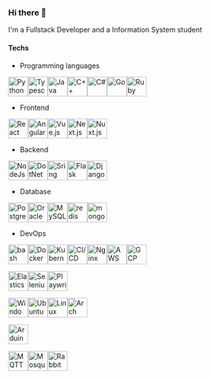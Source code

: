 ### Hi there 👋
I'm a  Fullstack Developer and a Information System student

#### Techs
 * Programming languages
 
<img src="https://cdn.jsdelivr.net/gh/devicons/devicon/icons/python/python-original-wordmark.svg"  width="40" height="40"  alt="Python"/><img src="https://cdn.jsdelivr.net/gh/devicons/devicon/icons/typescript/typescript-original.svg" width="40" height="40" alt="Typescript" /><img src="https://raw.githubusercontent.com/marwin1991/profile-technology-icons/refs/heads/main/icons/java.png" width="40" height="40" alt="Java" /><img src="https://raw.githubusercontent.com/marwin1991/profile-technology-icons/refs/heads/main/icons/c++.png" width="40" height="40" alt="C++" /><img src="https://raw.githubusercontent.com/marwin1991/profile-technology-icons/refs/heads/main/icons/c%23.png" width="40" height="40" alt="C#" /><img src="https://raw.githubusercontent.com/marwin1991/profile-technology-icons/refs/heads/main/icons/go.png" width="40" height="40" alt="Go" /><img src="https://raw.githubusercontent.com/marwin1991/profile-technology-icons/refs/heads/main/icons/ruby.png" width="40" height="40" alt="Ruby" /> 


 
 * Frontend
   
<img src="https://cdn.jsdelivr.net/gh/devicons/devicon/icons/react/react-original-wordmark.svg"  width="40" height="40" alt="React" /><img src="https://cdn.jsdelivr.net/gh/devicons/devicon/icons/angularjs/angularjs-original.svg" width="40" height="40" alt="Angular" /><img src="https://raw.githubusercontent.com/marwin1991/profile-technology-icons/refs/heads/main/icons/vue_js.png"  width="40" height="40" alt="Vue.js" /><img src="https://raw.githubusercontent.com/marwin1991/profile-technology-icons/refs/heads/main/icons/next_js.png"  width="40" height="40" alt="Next.js" /><img src="https://raw.githubusercontent.com/marwin1991/profile-technology-icons/refs/heads/main/icons/nuxt_js.png"  width="40" height="40" alt="Nuxt.js" />

 * Backend
   
<img src="https://cdn.jsdelivr.net/gh/devicons/devicon/icons/nodejs/nodejs-original-wordmark.svg" width="40" height="40" alt="NodeJs"/><img src="https://cdn.jsdelivr.net/gh/devicons/devicon/icons/dotnetcore/dotnetcore-original.svg"  width="40" height="40" alt="DotNet" /><img src="https://raw.githubusercontent.com/marwin1991/profile-technology-icons/refs/heads/main/icons/spring_boot.png" width="40" height="40" alt="Sring Boot" /><img src="https://raw.githubusercontent.com/marwin1991/profile-technology-icons/refs/heads/main/icons/flask.png"  width="40" height="40" alt="Flask" /><img src="https://raw.githubusercontent.com/marwin1991/profile-technology-icons/refs/heads/main/icons/django.png"  width="40" height="40" alt="Django" />

 * Database
   
<img src="https://raw.githubusercontent.com/marwin1991/profile-technology-icons/refs/heads/main/icons/postgresql.png"  width="40" height="40" alt="PostgreSQL" /><img src="https://raw.githubusercontent.com/marwin1991/profile-technology-icons/refs/heads/main/icons/oracle.png"  width="40" height="40" alt="Oracle" /><img src="https://raw.githubusercontent.com/marwin1991/profile-technology-icons/refs/heads/main/icons/mysql.png"  width="40" height="40" alt="MySQL" /><img src="https://raw.githubusercontent.com/marwin1991/profile-technology-icons/refs/heads/main/icons/redis.png"  width="40" height="40" alt="redis" /><img src="https://raw.githubusercontent.com/marwin1991/profile-technology-icons/refs/heads/main/icons/mongodb.png"  width="40" height="40" alt="mongoDB" />

 * DevOps
   
<img src="https://raw.githubusercontent.com/marwin1991/profile-technology-icons/refs/heads/main/icons/bash.png"  width="40" height="40" alt="bash" /><img src="https://raw.githubusercontent.com/marwin1991/profile-technology-icons/refs/heads/main/icons/docker.png"  width="40" height="40" alt="Docker" /><img src="https://raw.githubusercontent.com/marwin1991/profile-technology-icons/refs/heads/main/icons/kubernetes.png"  width="40" height="40" alt="Kubernetes" /><img src="https://raw.githubusercontent.com/marwin1991/profile-technology-icons/refs/heads/main/icons/ci_cd.png"  width="40" height="40" alt="CI/CD" /><img src="https://raw.githubusercontent.com/marwin1991/profile-technology-icons/refs/heads/main/icons/nginx.png"  width="40" height="40" alt="Nginx" /><img src="https://raw.githubusercontent.com/marwin1991/profile-technology-icons/refs/heads/main/icons/aws.png"  width="40" height="40" alt="AWS" /><img src="https://raw.githubusercontent.com/marwin1991/profile-technology-icons/refs/heads/main/icons/gcp.png"  width="40" height="40" alt="GCP" />

<img src="https://raw.githubusercontent.com/marwin1991/profile-technology-icons/refs/heads/main/icons/elasticsearch.png"  width="40" height="40" alt="Elasticsearch" /><img src="https://raw.githubusercontent.com/marwin1991/profile-technology-icons/refs/heads/main/icons/selenium.png"  width="40" height="40" alt="Selenium" /><img src="https://raw.githubusercontent.com/marwin1991/profile-technology-icons/refs/heads/main/icons/playwright.png"  width="40" height="40" alt="Playwright" />

<img src="https://raw.githubusercontent.com/marwin1991/profile-technology-icons/refs/heads/main/icons/windows.png"  width="40" height="40" alt="Windows" /><img src="https://raw.githubusercontent.com/marwin1991/profile-technology-icons/refs/heads/main/icons/ubuntu.png"  width="40" height="40" alt="Ubuntu" /><img src="https://cdn.jsdelivr.net/gh/devicons/devicon/icons/linux/linux-original.svg" width="40" height="40" alt="Linux" /><img src="https://raw.githubusercontent.com/marwin1991/profile-technology-icons/refs/heads/main/icons/arch_linux.png"  width="40" height="40" alt="Arch Linux" />

<img src="https://raw.githubusercontent.com/marwin1991/profile-technology-icons/refs/heads/main/icons/arduino.png"  width="40" height="40" alt="Arduino" />

<img src="https://raw.githubusercontent.com/marwin1991/profile-technology-icons/refs/heads/main/icons/mqtt.png"  width="40" height="40" alt="MQTT" /><img src="https://raw.githubusercontent.com/marwin1991/profile-technology-icons/refs/heads/main/icons/mosquitto.png"  width="40" height="40" alt="Mosquitto" /><img src="https://raw.githubusercontent.com/marwin1991/profile-technology-icons/refs/heads/main/icons/rabbitmq.png"  width="40" height="40" alt="RabbitMQ" />
 
 

  
 
          
          
                 
          
          
<!--
**wdMeloSatanana/wdMeloSatanana** is a ✨ _special_ ✨ repository because its `README.md` (this file) appears on your GitHub profile.

Here are some ideas to get you started:

- 🔭 I’m currently working on ...
- 🌱 I’m currently learning ...
- 👯 I’m looking to collaborate on ...
- 🤔 I’m looking for help with ...
- 💬 Ask me about ...
- 📫 How to reach me: ...
- 😄 Pronouns: ...
- ⚡ Fun fact: ...
-->
